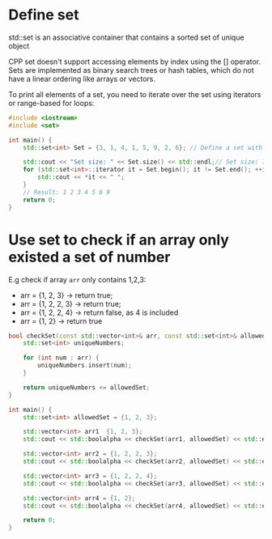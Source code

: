 # Define set
std::set is an associative container that contains a sorted set of unique object

CPP set doesn't support accessing elements by index using the [] operator. Sets are implemented as binary search trees or hash tables, which do not have a linear ordering like arrays or vectors.

To print all elements of a set, you need to iterate over the set using iterators or range-based for loops:
    
```cpp
#include <iostream>
#include <set>

int main() {
    std::set<int> Set = {3, 1, 4, 1, 5, 9, 2, 6}; // Define a set with some initial values

    std::cout << "Set size: " << Set.size() << std::endl;// Set size: 7
    for (std::set<int>::iterator it = Set.begin(); it != Set.end(); ++it) {
        std::cout << *it << " ";
    }
    // Result: 1 2 3 4 5 6 9
    return 0;
}
```
# Use set to check if an array only existed a set of number
E.g check if array ``arr`` only contains 1,2,3:
* arr = {1, 2, 3} -> return true;
* arr = {1, 2, 2, 3} -> return true;
* arr = {1, 2, 2, 4} -> return false, as 4 is included
* arr = {1, 2} -> return true

```cpp
bool checkSet(const std::vector<int>& arr, const std::set<int>& allowedSet) {
    std::set<int> uniqueNumbers;

    for (int num : arr) {
        uniqueNumbers.insert(num);
    }

    return uniqueNumbers <= allowedSet;
}

int main() {
    std::set<int> allowedSet = {1, 2, 3};

    std::vector<int> arr1  {1, 2, 3};
    std::cout << std::boolalpha << checkSet(arr1, allowedSet) << std::endl; // Output: true

    std::vector<int> arr2 = {1, 2, 2, 3};
    std::cout << std::boolalpha << checkSet(arr2, allowedSet) << std::endl; // Output: true

    std::vector<int> arr3 = {1, 2, 2, 4};
    std::cout << std::boolalpha << checkSet(arr3, allowedSet) << std::endl; // Output: false

    std::vector<int> arr4 = {1, 2};
    std::cout << std::boolalpha << checkSet(arr4, allowedSet) << std::endl; // Output: false

    return 0;
}
```
